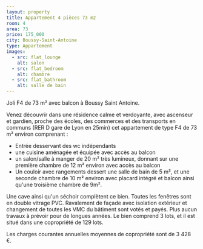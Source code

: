 ```yaml
---
layout: property
title: Appartement 4 pièces 73 m2
room: 4
area: 73
price: 175_000
city: Boussy-Saint-Antoine
type: Appartement
images:
  - src: flat_lounge
    alt: salon
  - src: flat_bedroom
    alt: chambre
  - src: flat_bathroom
    alt: salle de bain
---
```


Joli F4 de 73 m² avec balcon à Boussy Saint Antoine.

Venez découvrir dans une résidence calme et verdoyante, avec ascenseur et gardien, proche des écoles, des commerces et des transports en communs (RER D gare de Lyon en 25min) cet appartement de type F4 de 73 m² environ comprenant :
- Entrée desservant des wc indépendants
- une cuisine aménagée et équipée avec accès au balcon
- un salon/salle à manger de 20 m² très lumineux, donnant sur une première chambre de 12 m² environ avec accès au balcon
- Un couloir avec rangements dessert une salle de bain de 5 m², et une seconde chambre de 10 m² environ avec placard intégré et balcon ainsi qu'une troisième chambre de 9m².

Une cave ainsi qu'un séchoir complètent ce bien. Toutes les fenêtres sont en double vitrage PVC. Ravalement de façade avec isolation extérieur et changement de toutes les VMC du bâtiment sont votés et payés. Plus aucun travaux à prévoir pour de longues années. Le bien comprend 3 lots, et il est situé dans une copropriété de 129 lots.

Les charges courantes annuelles moyennes de copropriété sont de 3 428 €.
